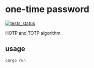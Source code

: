 # one-time password

[![tests_status](https://github.com/lbwa/otp/actions/workflows/tests.yml/badge.svg)](https://github.com/lbwa/otp/actions/workflows/tests.yml)

HOTP and TOTP algorithm.

## usage

```bash
cargo run
```